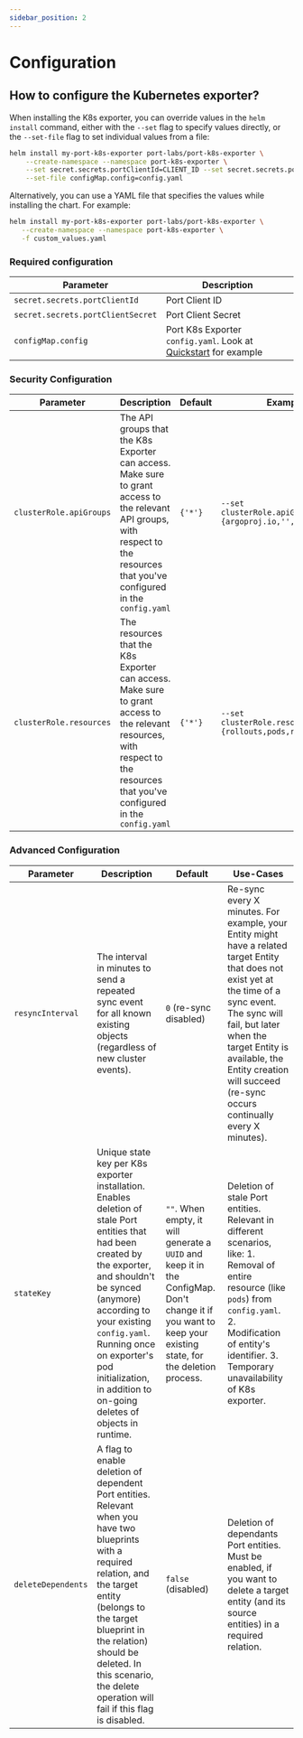 ```yaml
---
sidebar_position: 2
---
```


# Configuration

## How to configure the Kubernetes exporter?

When installing the K8s exporter, you can override values in the `helm install` command, either with the `--set` flag to specify values directly, or the `--set-file` flag to set individual values from a file:

```bash showLineNumbers
helm install my-port-k8s-exporter port-labs/port-k8s-exporter \
    --create-namespace --namespace port-k8s-exporter \
    --set secret.secrets.portClientId=CLIENT_ID --set secret.secrets.portClientSecret=CLIENT_SECRET \
    --set-file configMap.config=config.yaml
```

Alternatively, you can use a YAML file that specifies the values while installing the chart. For example:

```bash showLineNumbers
helm install my-port-k8s-exporter port-labs/port-k8s-exporter \
   --create-namespace --namespace port-k8s-exporter \
   -f custom_values.yaml
```

### Required configuration

| Parameter                         | Description                                                                     |
| --------------------------------- | ------------------------------------------------------------------------------- |
| `secret.secrets.portClientId`     | Port Client ID                                                                  |
| `secret.secrets.portClientSecret` | Port Client Secret                                                              |
| `configMap.config`                | Port K8s Exporter `config.yaml`. Look at [Quickstart](./quickstart) for example |

### Security Configuration

| Parameter               | Description                                                                                                                                                                                     | Default | Example                                                     |
| ----------------------- | ----------------------------------------------------------------------------------------------------------------------------------------------------------------------------------------------- | ------- | ----------------------------------------------------------- |
| `clusterRole.apiGroups` | The API groups that the K8s Exporter can access. Make sure to grant access to the relevant API groups, with respect to the resources that you've configured in the `config.yaml` | `{'*'}` | `--set clusterRole.apiGroups="{argoproj.io,'',apps}"`       |
| `clusterRole.resources` | The resources that the K8s Exporter can access. Make sure to grant access to the relevant resources, with respect to the resources that you've configured in the `config.yaml`   | `{'*'}` | `--set clusterRole.resources="{rollouts,pods,replicasets}"` |

### Advanced Configuration

| Parameter          | Description                                                                                                                                                                                                                                                                                                      | Default                                                                                                                                                      | Use-Cases                                                                                                                                                                                                                                                                                   |
| ------------------ | ---------------------------------------------------------------------------------------------------------------------------------------------------------------------------------------------------------------------------------------------------------------------------------------------------------------- | ------------------------------------------------------------------------------------------------------------------------------------------------------------ | ------------------------------------------------------------------------------------------------------------------------------------------------------------------------------------------------------------------------------------------------------------------------------------------- |
| `resyncInterval`   | The interval in minutes to send a repeated sync event for all known existing objects (regardless of new cluster events).                                                                                                                                                                                         | `0` (re-sync disabled)                                                                                                                                       | Re-sync every X minutes. For example, your Entity might have a related target Entity that does not exist yet at the time of a sync event. The sync will fail, but later when the target Entity is available, the Entity creation will succeed (re-sync occurs continually every X minutes). |
| `stateKey`         | Unique state key per K8s exporter installation. Enables deletion of stale Port entities that had been created by the exporter, and shouldn't be synced (anymore) according to your existing `config.yaml`. Running once on exporter's pod initialization, in addition to on-going deletes of objects in runtime. | `""`. When empty, it will generate a `UUID` and keep it in the ConfigMap. Don't change it if you want to keep your existing state, for the deletion process. | Deletion of stale Port entities. Relevant in different scenarios, like: 1. Removal of entire resource (like `pods`) from `config.yaml`. 2. Modification of entity's identifier. 3. Temporary unavailability of K8s exporter.                                                                |
| `deleteDependents` | A flag to enable deletion of dependent Port entities. Relevant when you have two blueprints with a required relation, and the target entity (belongs to the target blueprint in the relation) should be deleted. In this scenario, the delete operation will fail if this flag is disabled.                      | `false` (disabled)                                                                                                                                           | Deletion of dependants Port entities. Must be enabled, if you want to delete a target entity (and its source entities) in a required relation.                                                                                                                                              |
